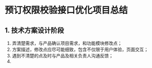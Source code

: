 # 预订权限校验接口优化项目总结

## 1. 技术方案设计阶段

1. 弄清楚需求，与产品确认项目需求，和功能模块修改点；
2. 方案描述，修改点应尽可能细致，包含不仅限于用户体验，页面交互；
3. 遇到不清楚的点及时与产品及相关负责人沟通反馈；
4. 